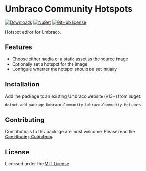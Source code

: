 # Umbraco Community Hotspots

[![Downloads](https://img.shields.io/nuget/dt/Umbraco.Community.Hotspots?color=cc9900)](https://www.nuget.org/packages/Umbraco.Community.Hotspots/)
[![NuGet](https://img.shields.io/nuget/vpre/Umbraco.Community.Hotspots?color=0273B3)](https://www.nuget.org/packages/Umbraco.Community.Hotspots)
[![GitHub license](https://img.shields.io/github/license/bjarnef/Umbraco.Community.Hotspots?color=8AB803)](../LICENSE)

Hotspot editor for Umbraco.

<!--
Including screenshots is a really good idea! 

If you put images into /docs/screenshots, then you would reference them in this readme as, for example:

<img alt="..." src="https://github.com/bjarnef/Umbraco.Community.Hotspots/blob/develop/docs/screenshots/screenshot.png">
-->

## Features

- Choose either media or a static asset as the source image
- Optionally set a hotspot for the image
- Configure whether the hotspot should be set initially

## Installation

Add the package to an existing Umbraco website (v13+) from nuget:

`dotnet add package Umbraco.Community.Umbraco.Community.Hotspots`


## Contributing

Contributions to this package are most welcome! Please read the [Contributing Guidelines](CONTRIBUTING.md).

## License

Licensed under the [MIT License](../LICENSE.md).